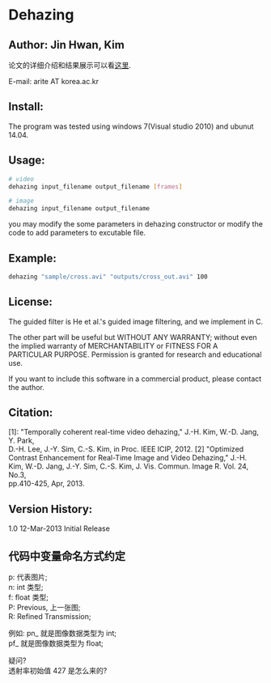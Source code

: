 # Dehazing

## Author: Jin Hwan, Kim

论文的详细介绍和结果展示可以看[这里]("http://mcl.korea.ac.kr/projects/dehazing").    

E-mail: arite AT korea.ac.kr   

## Install:

The program was tested using windows 7(Visual studio 2010) and ubunut 14.04.    

## Usage:

```bash
# video  
dehazing input_filename output_filename [frames]  

# image   
dehazing input_filename output_filename  
```
you may modify the some parameters in dehazing constructor or modify the code to add parameters to excutable file.   

## Example: 

```bash
dehazing "sample/cross.avi" "outputs/cross_out.avi" 100    
```

## License:
 
The guided filter is He et al.'s guided image filtering, and we implement in C.  

The other part will be useful but WITHOUT ANY WARRANTY; without even the implied 
warranty of MERCHANTABILITY or FITNESS FOR A PARTICULAR PURPOSE. Permission is 
granted for research and educational use.  

If you want to include this software in a commercial product, please contact 
the author.   

## Citation:  

[1]: "Temporally coherent real-time video dehazing," J.-H. Kim, W.-D. Jang, Y. Park,  
   D.-H. Lee, J.-Y. Sim, C.-S. Kim, in Proc. IEEE ICIP, 2012.
[2] "Optimized Contrast Enhancement for Real-Time Image and Video Dehazing," J.-H.  
   Kim, W.-D. Jang, J.-Y. Sim, C.-S. Kim, J. Vis. Commun. Image R. Vol. 24, No.3,  
   pp.410-425, Apr, 2013.   

## Version History:
  1.0   12-Mar-2013    Initial Release  


## 代码中变量命名方式约定   

p: 代表图片;   
n: int 类型;   
f: float 类型;  
P: Previous, 上一张图;   
R: Refined Transmission;  

例如: 
pn_ 就是图像数据类型为 int;  
pf_ 就是图像数据类型为 float;  
 

疑问?  
透射率初始值 427 是怎么来的?   
